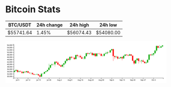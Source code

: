 # Bitcoin Stats

BTC/USDT|24h change|24h high|24h low|
|---|---|---|---|
|$55741.64|1.45%|$56074.43|$54080.00|

<img src="./chart.svg">
